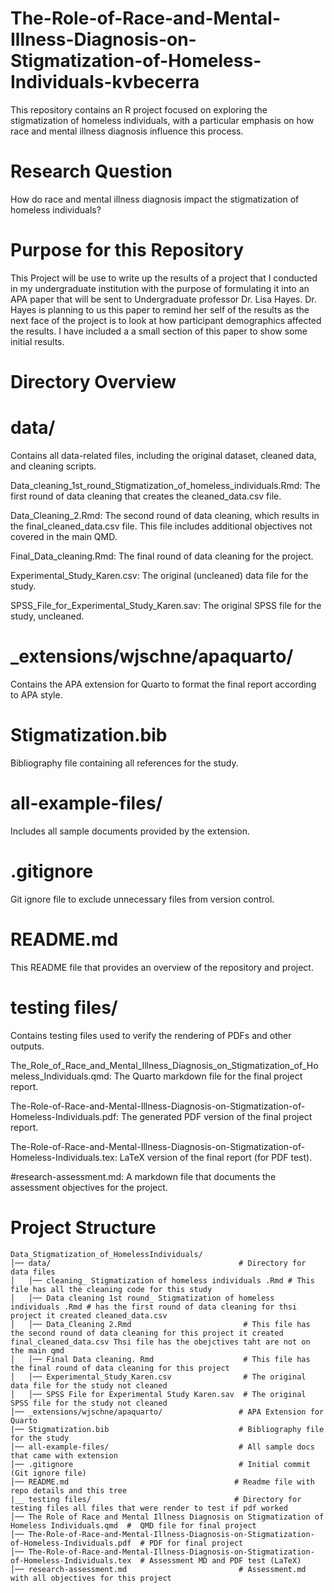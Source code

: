 # The-Role-of-Race-and-Mental-Illness-Diagnosis-on-Stigmatization-of-Homeless-Individuals-kvbecerra

This repository contains an R project focused on exploring the stigmatization of homeless individuals, with a particular emphasis on how race and mental illness diagnosis influence this process.
# Research Question
How do race and mental illness diagnosis impact the stigmatization of homeless individuals?
# Purpose for this Repository
This Project will be use to write up the results of a project that I conducted in my undergraduate institution with the purpose of formulating it into an APA paper that will be sent to Undergraduate professor Dr. Lisa Hayes. Dr. Hayes is planning to us this paper to remind her self of the results as the next face of the project is to look at how participant demographics affected the results. I have included a a small section of this paper to show some initial results. 

# Directory Overview
# data/
Contains all data-related files, including the original dataset, cleaned data, and cleaning scripts.


Data_cleaning_1st_round_Stigmatization_of_homeless_individuals.Rmd: The first round of data cleaning that creates the cleaned_data.csv file.

Data_Cleaning_2.Rmd: The second round of data cleaning, which results in the final_cleaned_data.csv file. This file includes additional objectives not covered in the main QMD.

Final_Data_cleaning.Rmd: The final round of data cleaning for the project.

Experimental_Study_Karen.csv: The original (uncleaned) data file for the study.

SPSS_File_for_Experimental_Study_Karen.sav: The original SPSS file for the study, uncleaned.

#  _extensions/wjschne/apaquarto/
Contains the APA extension for Quarto to format the final report according to APA style.

# Stigmatization.bib
Bibliography file containing all references for the study.

# all-example-files/
Includes all sample documents provided by the extension.

# .gitignore
Git ignore file to exclude unnecessary files from version control.

# README.md
This README file that provides an overview of the repository and project.

# testing files/
Contains testing files used to verify the rendering of PDFs and other outputs.

The_Role_of_Race_and_Mental_Illness_Diagnosis_on_Stigmatization_of_Homeless_Individuals.qmd: The Quarto markdown file for the final project report.

The-Role-of-Race-and-Mental-Illness-Diagnosis-on-Stigmatization-of-Homeless-Individuals.pdf: The generated PDF version of the final project report.

The-Role-of-Race-and-Mental-Illness-Diagnosis-on-Stigmatization-of-Homeless-Individuals.tex: LaTeX version of the final report (for PDF test).

#research-assessment.md: A markdown file that documents the assessment objectives for the project.
# Project Structure

```plaintext
Data_Stigmatization_of_HomelessIndividuals/
│── data/                                          # Directory for data files
│   │── cleaning_ Stigmatization of homeless individuals .Rmd # This file has all the cleaning code for this study
│   │── Data cleaning 1st round_ Stigmatization of homeless individuals .Rmd # has the first round of data cleaning for thsi project it created cleaned_data.csv
│   │── Data_Cleaning 2.Rmd                         # This file has the second round of data cleaning for this project it created final_cleaned_data.csv Thsi file has the obejctives taht are not on the main qmd
│   │── Final Data cleaning. Rmd                    # This file has the final round of data cleaning for this project
│   │── Experimental_Study_Karen.csv                # The original data file for the study not cleaned
│   │── SPSS File for Experimental Study Karen.sav  # The original SPSS file for the study not cleaned
│── _extensions/wjschne/apaquarto/                 # APA Extension for Quarto
|── Stigmatization.bib                             # Bibliography file for the study
│── all-example-files/                             # All sample docs that came with extension
│── .gitignore                                     # Initial commit (Git ignore file)
│── README.md                                     # Readme file with repo details and this tree
|__ testing files/                                # Directory for testing files all files that were render to test if pdf worked
│── The Role of Race and Mental Illness Diagnosis on Stigmatization of Homeless Individuals.qmd  #  QMD file for final project 
│── The-Role-of-Race-and-Mental-Illness-Diagnosis-on-Stigmatization-of-Homeless-Individuals.pdf  # PDF for final project
│── The-Role-of-Race-and-Mental-Illness-Diagnosis-on-Stigmatization-of-Homeless-Individuals.tex  # Assessment MD and PDF test (LaTeX)
│── research-assessment.md                         # Assessment.md with all objectives for this project 


